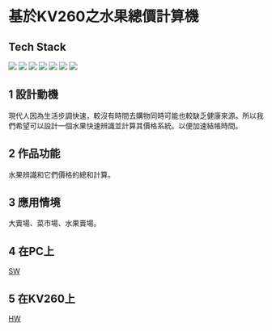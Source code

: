 # 基於KV260之水果總價計算機

## Tech Stack

![](https://img.shields.io/badge/python%20-0080FF?style=plastic&logo=python&logoColor=E1E100)
![](https://img.shields.io/badge/Xilinx-Vitis%20Ai%20Kv260%20%20-750000?style=plastic&logo=AMD&logoColor=000000)
![](https://img.shields.io/badge/jupyter%20notebook%20-EA7500?style=plastic&logo=jupyter&logoColor=4EFEB3)
![](https://img.shields.io/badge/ubuntu%20-CE0000%09?style=plastic&logo=ubuntu&logoColor=CE0000%09)
![](https://img.shields.io/badge/Docker%20-EEEEEE?style=plastic&logo=docker&logoColor=0080FF)
![](https://img.shields.io/badge/ultralytics%20%20-D3A4FF?style=plastic&logo=pytorch&logoColor=000093)
![](https://img.shields.io/badge/Nvidia%20-EEEEEE?style=plastic&logo=nvidia&logoColor=28FF28)

## 1	設計動機
現代人因為生活步調快速，較沒有時間去購物同時可能也較缺乏健康來源。所以我們希望可以設計一個水果快速辨識並計算其價格系統。以便加速結帳時間。

## 2	作品功能
水果辨識和它們價格的總和計算。

## 3    應用情境
大賣場、菜市場、水果賣場。

## 4 在PC上

[SW](SW/PC_Readme.md)

## 5 在KV260上

[HW](HW/Kv260_Readme.md)

